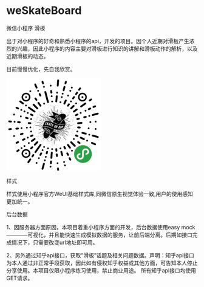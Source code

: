# weSkateBoard
微信小程序 滑板

出于对小程序的好奇和熟悉小程序的api，开发的项目。因个人近期对滑板产生浓烈的兴趣，因此小程序的内容主要对滑板进行知识的讲解和滑板动作的解析，以及近期滑板的动态。

目前慢慢优化，先自我欣赏。

<img src="https://github.com/chellel/weSkateBoard/blob/master/demo/onSkate_wechat.png" alt="二维码" width="250" />

样式


样式使用小程序官方WeUI基础样式库,同微信原生视觉体验一致,用户的使用感知更加统一。

后台数据

1、因服务器方面原因，本项目着重小程序方面的开发，后台数据使用easy mock————可视化，并且能快速生成模拟数据的服务，让前后端分离。后期如接口完成情况下，只需要改变url地址即可用。

2、另外通过知乎api接口，获取"滑板”话题及相关问题数据。声明：知乎api接口为本人通过非正常手段获取，因此如有侵权知乎权益或其他方面，可告知本人停止分享使用。本项目仅限小程序练习使用，禁止商业用途。
所有知乎api接口均使用GET请求。

